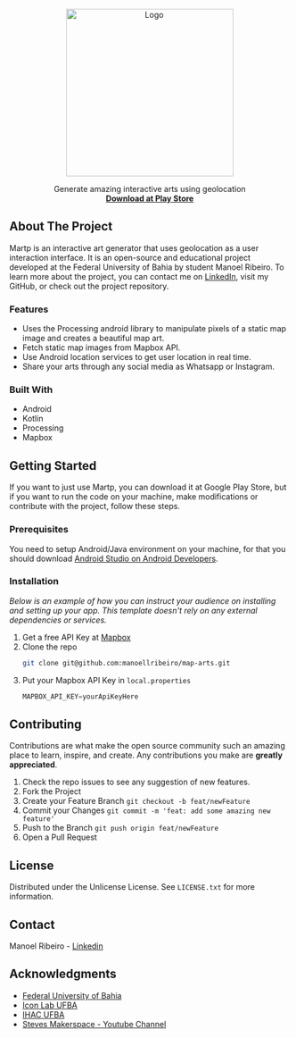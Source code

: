 <br />
<div align="center">
  <a href="https://github.com/user-attachments/assets/1afc604a-07c1-4cb4-8a9b-e83b0a091ade">
    <img src="https://github.com/user-attachments/assets/1afc604a-07c1-4cb4-8a9b-e83b0a091ade" alt="Logo" width="300" height="300">
  </a>
  <p align="center">
    Generate amazing interactive arts using geolocation
    <br />
    <a href="https://github.com/othneildrew/Best-README-Template"><strong>Download at Play Store</strong></a>
    <br />
  </p>
</div>

## About The Project

Martp is an interactive art generator that uses geolocation as a user interaction interface. It is an open-source and educational project developed at the Federal University of Bahia by student Manoel Ribeiro. To learn more about the project, you can contact me on [LinkedIn](https://www.linkedin.com/in/manoellribeiro/), visit my GitHub, or check out the project repository.

### Features

* Uses the Processing android library to manipulate pixels of a static map image and creates a beautiful map art.
* Fetch static map images from Mapbox API.
* Use Android location services to get user location in real time.
* Share your arts through any social media as Whatsapp or Instagram.

### Built With

* Android
* Kotlin
* Processing
* Mapbox

<!-- GETTING STARTED -->
## Getting Started

If you want to just use Martp, you can download it at Google Play Store, but if you want to run the code on your machine, make modifications or contribute with the project, follow these steps.

### Prerequisites

You need to setup Android/Java environment on your machine, for that you should download [Android Studio on Android Developers](https://developer.android.com/studio).

### Installation

_Below is an example of how you can instruct your audience on installing and setting up your app. This template doesn't rely on any external dependencies or services._

1. Get a free API Key at [Mapbox](https://www.mapbox.com/)
2. Clone the repo
   ```sh
   git clone git@github.com:manoellribeiro/map-arts.git
   ```
3. Put your Mapbox API Key in `local.properties`
   ```js
   MAPBOX_API_KEY=yourApiKeyHere
   ```

## Contributing

Contributions are what make the open source community such an amazing place to learn, inspire, and create. Any contributions you make are **greatly appreciated**.

1. Check the repo issues to see any suggestion of new features.
2. Fork the Project
3. Create your Feature Branch `git checkout -b feat/newFeature`
4. Commit your Changes `git commit -m 'feat: add some amazing new feature'`
5. Push to the Branch `git push origin feat/newFeature`
6. Open a Pull Request

<!-- LICENSE -->
## License

Distributed under the Unlicense License. See `LICENSE.txt` for more information.

<!-- CONTACT -->
## Contact

Manoel Ribeiro - [Linkedin](https://www.linkedin.com/in/manoellribeiro/)

## Acknowledgments

* [Federal University of Bahia](https://www.ufba.br/)
* [Icon Lab UFBA](https://www.instagram.com/lab.icon/)
* [IHAC UFBA](https://ihac.ufba.br/pt/home/)
* [Steves Makerspace - Youtube Channel ](https://www.youtube.com/@StevesMakerspace)

